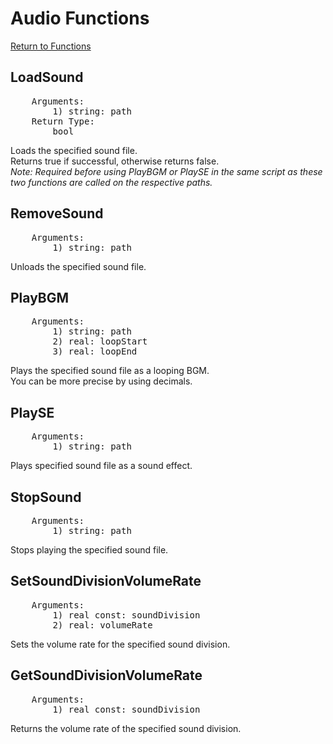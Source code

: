 ﻿# Audio Functions

[Return to Functions](../functions.html)

## LoadSound
<pre>
    Arguments:
        1) string: path
    Return Type:
        bool
</pre>
Loads the specified sound file.\
Returns true if successful, otherwise returns false.\
*Note: Required before using PlayBGM or PlaySE in the same script as these two functions are called on the respective paths.*

## RemoveSound
<pre>
    Arguments:
        1) string: path
</pre>
Unloads the specified sound file.

## PlayBGM
<pre>
    Arguments:
        1) string: path
        2) real: loopStart
        3) real: loopEnd
</pre>
Plays the specified sound file as a looping BGM.\
You can be more precise by using decimals.

## PlaySE
<pre>
    Arguments:
        1) string: path
</pre>
Plays specified sound file as a sound effect.

## StopSound
<pre>
    Arguments:
        1) string: path
</pre>
Stops playing the specified sound file.

## SetSoundDivisionVolumeRate
<pre>
    Arguments:
        1) real const: soundDivision
        2) real: volumeRate
</pre>
Sets the volume rate for the specified sound division.

## GetSoundDivisionVolumeRate
<pre>
    Arguments:
        1) real const: soundDivision
</pre>
Returns the volume rate of the specified sound division.